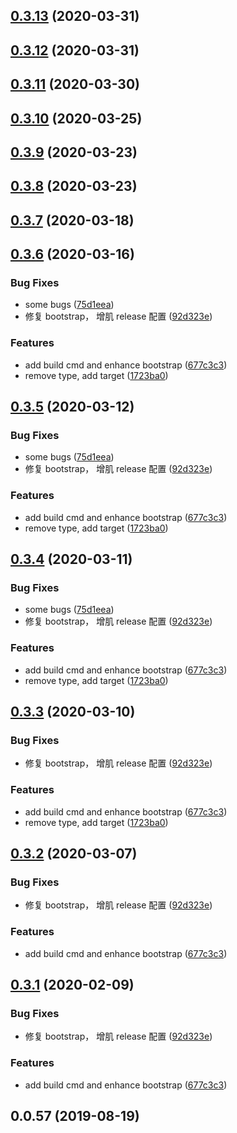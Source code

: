 ## [0.3.13](https://github.com/MicroAppJS/cli/compare/v0.3.12...v0.3.13) (2020-03-31)

## [0.3.12](https://github.com/MicroAppJS/cli/compare/v0.3.11...v0.3.12) (2020-03-31)

## [0.3.11](https://github.com/MicroAppJS/cli/compare/v0.3.10...v0.3.11) (2020-03-30)

## [0.3.10](https://github.com/MicroAppJS/cli/compare/v0.3.9...v0.3.10) (2020-03-25)

## [0.3.9](https://github.com/MicroAppJS/cli/compare/v0.3.8...v0.3.9) (2020-03-23)

## [0.3.8](https://github.com/MicroAppJS/cli/compare/v0.3.7...v0.3.8) (2020-03-23)

## [0.3.7](https://github.com/MicroAppJS/cli/compare/v0.3.6...v0.3.7) (2020-03-18)

## [0.3.6](https://github.com/MicroAppJS/cli/compare/v0.1.0...v0.3.6) (2020-03-16)


### Bug Fixes

* some bugs ([75d1eea](https://github.com/MicroAppJS/cli/commit/75d1eea5bd7e9dd8290b1fc8f94fd7e8052cacff))
* 修复 bootstrap， 增肌 release 配置 ([92d323e](https://github.com/MicroAppJS/cli/commit/92d323e12212519838f300d27a9198f21c5ec6f5))


### Features

* add build cmd and enhance bootstrap ([677c3c3](https://github.com/MicroAppJS/cli/commit/677c3c32817ee8d293ad2a1cb7e1f378b9bb2e67))
* remove type, add target ([1723ba0](https://github.com/MicroAppJS/cli/commit/1723ba0645ea92b9f2816fa0c446eb623d282ec2))

## [0.3.5](https://github.com/MicroAppJS/cli/compare/v0.1.0...v0.3.5) (2020-03-12)


### Bug Fixes

* some bugs ([75d1eea](https://github.com/MicroAppJS/cli/commit/75d1eea5bd7e9dd8290b1fc8f94fd7e8052cacff))
* 修复 bootstrap， 增肌 release 配置 ([92d323e](https://github.com/MicroAppJS/cli/commit/92d323e12212519838f300d27a9198f21c5ec6f5))


### Features

* add build cmd and enhance bootstrap ([677c3c3](https://github.com/MicroAppJS/cli/commit/677c3c32817ee8d293ad2a1cb7e1f378b9bb2e67))
* remove type, add target ([1723ba0](https://github.com/MicroAppJS/cli/commit/1723ba0645ea92b9f2816fa0c446eb623d282ec2))

## [0.3.4](https://github.com/MicroAppJS/cli/compare/v0.1.0...v0.3.4) (2020-03-11)


### Bug Fixes

* some bugs ([75d1eea](https://github.com/MicroAppJS/cli/commit/75d1eea5bd7e9dd8290b1fc8f94fd7e8052cacff))
* 修复 bootstrap， 增肌 release 配置 ([92d323e](https://github.com/MicroAppJS/cli/commit/92d323e12212519838f300d27a9198f21c5ec6f5))


### Features

* add build cmd and enhance bootstrap ([677c3c3](https://github.com/MicroAppJS/cli/commit/677c3c32817ee8d293ad2a1cb7e1f378b9bb2e67))
* remove type, add target ([1723ba0](https://github.com/MicroAppJS/cli/commit/1723ba0645ea92b9f2816fa0c446eb623d282ec2))

## [0.3.3](https://github.com/MicroAppJS/cli/compare/v0.1.0...v0.3.3) (2020-03-10)


### Bug Fixes

* 修复 bootstrap， 增肌 release 配置 ([92d323e](https://github.com/MicroAppJS/cli/commit/92d323e12212519838f300d27a9198f21c5ec6f5))


### Features

* add build cmd and enhance bootstrap ([677c3c3](https://github.com/MicroAppJS/cli/commit/677c3c32817ee8d293ad2a1cb7e1f378b9bb2e67))
* remove type, add target ([1723ba0](https://github.com/MicroAppJS/cli/commit/1723ba0645ea92b9f2816fa0c446eb623d282ec2))

## [0.3.2](https://github.com/MicroAppJS/cli/compare/v0.1.0...v0.3.2) (2020-03-07)


### Bug Fixes

* 修复 bootstrap， 增肌 release 配置 ([92d323e](https://github.com/MicroAppJS/cli/commit/92d323e12212519838f300d27a9198f21c5ec6f5))


### Features

* add build cmd and enhance bootstrap ([677c3c3](https://github.com/MicroAppJS/cli/commit/677c3c32817ee8d293ad2a1cb7e1f378b9bb2e67))

## [0.3.1](https://github.com/MicroAppJS/cli/compare/v0.1.0...v0.3.1) (2020-02-09)


### Bug Fixes

* 修复 bootstrap， 增肌 release 配置 ([92d323e](https://github.com/MicroAppJS/cli/commit/92d323e12212519838f300d27a9198f21c5ec6f5))


### Features

* add build cmd and enhance bootstrap ([677c3c3](https://github.com/MicroAppJS/cli/commit/677c3c32817ee8d293ad2a1cb7e1f378b9bb2e67))



## 0.0.57 (2019-08-19)

